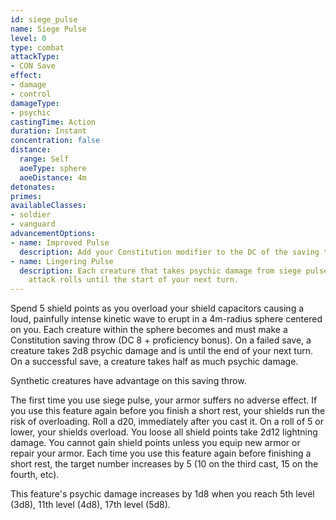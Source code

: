 ```yaml
---
id: siege_pulse
name: Siege Pulse
level: 0
type: combat
attackType:
- CON Save
effect:
- damage
- control
damageType:
- psychic
castingTime: Action
duration: Instant
concentration: false
distance:
  range: Self
  aoeType: sphere
  aoeDistance: 4m
detonates: 
primes: 
availableClasses:
- soldier
- vanguard
advancementOptions:
- name: Improved Pulse
  description: Add your Constitution modifier to the DC of the saving throw as you increase the frequency of the pulse to a level you can barely withstand.
- name: Lingering Pulse
  description: Each creature that takes psychic damage from siege pulse has disadvantage on its melee or ranged
    attack rolls until the start of your next turn.
---
```

Spend 5 shield points as you overload your shield capacitors causing a loud, painfully intense kinetic wave to
erupt in a 4m-radius sphere centered on you. Each creature within the sphere becomes <condition id="deafened"/> and must
make a Constitution saving throw (DC 8 + proficiency bonus). On a failed save, a creature takes
2d8 psychic damage and is <condition id="stunned"/> until the end of your next turn. On a successful save, a creature takes
half as much psychic damage.

Synthetic creatures have advantage on this saving throw.

The first time you use siege pulse, your armor suffers no adverse effect. If you use this feature again before you
finish a short rest, your shields run the risk of overloading. Roll a d20, immediately after you cast it. On a roll of 5 or
lower, your shields overload. You loose all shield points take 2d12 lightning damage. You cannot gain shield points unless
you equip new armor or repair your armor. Each time you use this feature again before finishing a short rest, the target
number increases by 5 (10 on the third cast, 15 on the fourth, etc).

This feature's psychic damage increases by 1d8 when you reach 5th level (3d8), 11th level (4d8), 17th level (5d8).
